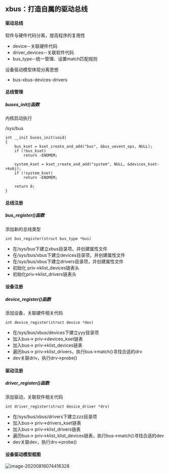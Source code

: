 ## xbus：打造自属的驱动总线

#### 驱动总线

软件与硬件代码分离，提高程序的复用性

- device--关联硬件代码
- driver_devices--关联软件代码
- bus_type--统一管理、设置match匹配规则

设备驱动模型体现分离思想

- bus-xbus-devices-drivers

#### 总线管理

##### buses_init()函数

内核启动执行

/sys/bus

```
int __init buses_init(void)
{
	bus_kset = kset_create_and_add("bus", &bus_uevent_ops, NULL);
	if (!bus_kset)
		return -ENOMEM;

	system_kset = kset_create_and_add("system", NULL, &devices_kset->kobj);
	if (!system_kset)
		return -ENOMEM;

	return 0;
}
```

#### 总线注册

##### bus_register()函数

添加新的总线类型

```
int bus_register(struct bus_type *bus)
```

- 在/sys/bus下建立xbus目录项，并创建属性文件
- 在/sys/bus/xbus下建立devices目录项，并创建属性文件
- 在/sys/bus/xbus下建立drivers目录项，并创建属性文件
- 初始化 priv->klist_devices链表头
- 初始化priv->klist_drivers链表头

#### 设备注册

##### device_register()函数 

添加设备，关联硬件相关代码

```
int device_register(struct device *dev)
```

- 在/sys/bus/xbus/devices下建立yyy目录项
- 加入bus-> priv->devices_kset链表
- 加入bus-> priv->klist_devices链表
- 遍历bus-> priv->klist_drivers，执行bus->match()寻找合适的drv
- dev关联driv，执行drv->probe()

#### 驱动注册

##### driver_register()函数

添加驱动，关联软件相关代码

```
int driver_register(struct device_driver *drv)
```

- 在/sys/bus/xbus/drivers下建立zzz目录项
- 加入bus-> priv->drivers_kset链表
- 加入bus-> priv->klist_drivers链表
- 遍历bus-> priv->klist_klist_devices链表，执行bus->match()寻找合适的dev
- dev关联dev，执行drv->probe()

#### 设备驱动模型框图

![image-20200816074416328](C:\Users\admin\AppData\Roaming\Typora\typora-user-images\image-20200816074416328.png)

#### 